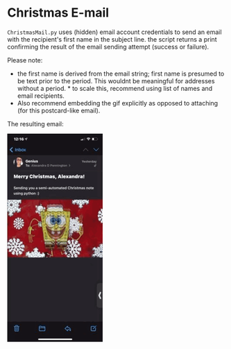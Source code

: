 # Christmas E-mail 

`ChristmasMail.py` uses (hidden) email account credentials to send an email with the recipient's first name in the subject line. the script returns a print confirming the result of the email sending attempt (success or failure). 

Please note:
* the first name is derived from the email string; first name is presumed to be text prior to the period. This wouldnt be meaningful for addresses without a period. * to scale this, recommend using list of names and email recipients. 
* Also recommend embedding the gif explicitly as opposed to attaching (for this postcard-like email). 

The resulting email:

![Christmas Email](Results.GIF)
